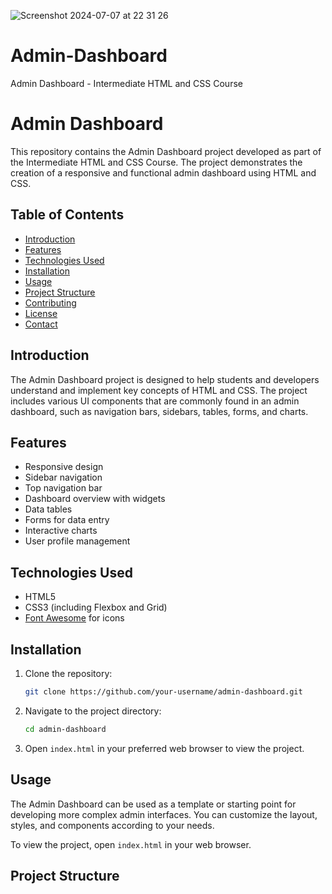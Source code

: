 ![Screenshot 2024-07-07 at 22 31 26](https://github.com/ayuboketch/Admin-Dashboard/assets/17433791/af4998d0-b8ea-4dc9-9d59-679e17e06d99)
# Admin-Dashboard
Admin Dashboard - Intermediate HTML and CSS Course
# Admin Dashboard

This repository contains the Admin Dashboard project developed as part of the Intermediate HTML and CSS Course. The project demonstrates the creation of a responsive and functional admin dashboard using HTML and CSS.

## Table of Contents

- [Introduction](#introduction)
- [Features](#features)
- [Technologies Used](#technologies-used)
- [Installation](#installation)
- [Usage](#usage)
- [Project Structure](#project-structure)
- [Contributing](#contributing)
- [License](#license)
- [Contact](#contact)

## Introduction

The Admin Dashboard project is designed to help students and developers understand and implement key concepts of HTML and CSS. The project includes various UI components that are commonly found in an admin dashboard, such as navigation bars, sidebars, tables, forms, and charts.

## Features

- Responsive design
- Sidebar navigation
- Top navigation bar
- Dashboard overview with widgets
- Data tables
- Forms for data entry
- Interactive charts
- User profile management

## Technologies Used

- HTML5
- CSS3 (including Flexbox and Grid)
- [Font Awesome](https://fontawesome.com/) for icons

## Installation

1. Clone the repository:
    ```bash
    git clone https://github.com/your-username/admin-dashboard.git
    ```

2. Navigate to the project directory:
    ```bash
    cd admin-dashboard
    ```

3. Open `index.html` in your preferred web browser to view the project.

## Usage

The Admin Dashboard can be used as a template or starting point for developing more complex admin interfaces. You can customize the layout, styles, and components according to your needs.

To view the project, open `index.html` in your web browser.

## Project Structure

